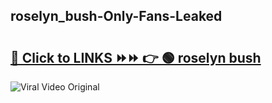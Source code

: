 
 ## roselyn_bush-Only-Fans-Leaked

# <h2><a href="https://clipsfans.com/roselyn_bush&ref=git">🔗 Click to LINKS ⏩⏩ 👉 🟢 roselyn bush </a></h2>

<a href="https://clipsfans.com/roselyn_bush&ref=git" rel="nofollow" data-target="animated-image.originalLink"><img src="https://i.ibb.co.com/xMMVF88/686577567.gif" alt="Viral Video Original" style="max-width: 100%; display: inline-block;" data-target="animated-image.originalImage"></a>
